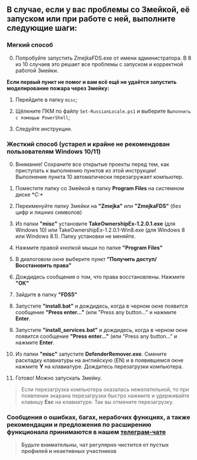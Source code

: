 ## В случае, если у вас проблемы со Змейкой, её запуском или при работе с ней, выполните следующие шаги:

### Мягкий способ

0. Попробуйте запустить ZmejkaFDS.exe от имени администратора. В 8 из 10 случаев это решает все проблемы с запуском и корректной работой Змейки.

**Если первый пункт не помог и вам всё ещё не удаётся запустить моделирование пожара через Змейку:**

1. Перейдите в папку `misc`;

2. Щёлкните ПКМ по файлу `Set-RussianLocale.ps1` и выберите `Выполнить с помощью PowerShell`;

3. Следуйте инструкции.

### Жесткий способ (устарел и крайне не рекомендован пользователям Windows 10/11)

0. Внимание! Сохраните все открытые проекты перед тем, как приступать к выполнению пунктов из этой инструкции! <br>Выполнение пункта 10 автоматически перезагружает компьютер. 

1. Поместите папку со Змейкой в папку **Program Files** на системном диске **C:\**

2. Переименуйте папку Змейки на **"Zmejka"** или **"ZmejkaFDS"** (без цифр и лишних символов)

3. Из папки **"misc"** установите **TakeOwnershipEx-1.2.0.1.exe** (для Windows 10) или TakeOwnershipEx-1.2.0.1-Win8.exe (для Windows 8 или Windows 8.1). Папку установки не меняйте.

4. Нажмите правой кнопкой мыши по папке **"Program Files"**

5. В диалоговом окне выберите пункт **"Получить доступ/Восстановить права"**

6. Дождидесь сообщения о том, что права восстановлены. Нажмите **"ОК"**

7. Зайдите в папку **"FDS5"**

8. Запустите **"install.bat"** и дождидесь, когда в черном окне появится сообщение **"Press enter..."** (или "Press any button..." и нажмите **Enter**.

9. Запустите **"install_services.bat"** и дождидесь, когда в черном окне появится сообщение **"Press enter..."** (или "Press any button..." и нажмите **Enter**.

10. Из папки **"misc"** запустите **DefenderRemover.exe**. Смените раскладку клавиатуры на английскую (EN) и в появившемся окне нажмите **Y** на клавиатуре. Дождитесь перезагрузки компьютера.

11. Готово! Можно запускать Змейку.

> Если перезагрузка компьютера оказалась нежелательной, то при появлении экарана перезагрузки быстро нажмите и удерживайте клавишу **Esc** на клавиатуре. Так вы отмените перезагрузку.

### Сообщения о ошибках, багах, нерабочих функциях, а также рекомендации и предложения по расширению функционала принимаются в нашем [**телеграм-чате**](https://t.me/+LdZFKLaDjIA1YWVi)
>**Будьте внимательны, чат регулярно чистится от пустых профилей и неактивных участников**
